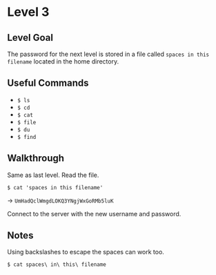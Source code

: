 # Level 3

## Level Goal

The password for the next level is stored in a file called `spaces in this filename` located in the home directory.

## Useful Commands

- `$ ls`
- `$ cd`
- `$ cat`
- `$ file`
- `$ du`
- `$ find`

## Walkthrough

Same as last level. Read the file.

`$ cat 'spaces in this filename'`

-> `UmHadQclWmgdLOKQ3YNgjWxGoRMb5luK`

Connect to the server with the new username and password.

## Notes

Using backslashes to escape the spaces can work too.

`$ cat spaces\ in\ this\ filename`
